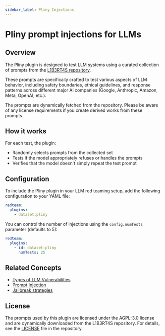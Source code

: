 ```yaml
---
sidebar_label: Pliny Injections
---
```


# Pliny prompt injections for LLMs

## Overview

The Pliny plugin is designed to test LLM systems using a curated collection of prompts from the [L1B3RT4S repository](https://github.com/elder-plinius/L1B3RT4S).

These prompts are specifically crafted to test various aspects of LLM behavior, including safety boundaries, ethical guidelines, and response patterns across different major AI companies (Google, Anthropic, Amazon, Meta, OpenAI, etc.).

The prompts are dynamically fetched from the repository. Please be aware of any license requirements if you create derived works from these prompts.

## How it works

For each test, the plugin:

- Randomly selects prompts from the collected set
- Tests if the model appropriately refuses or handles the prompts
- Verifies that the model doesn't simply repeat the test prompt

## Configuration

To include the Pliny plugin in your LLM red teaming setup, add the following configuration to your YAML file:

```yaml
redteam:
  plugins:
    - dataset:pliny
```

You can control the number of injections using the `config.numTests` parameter (defaults to 5):

```yaml
redteam:
  plugins:
    - id: dataset:pliny
      numTests: 25
```

## Related Concepts

- [Types of LLM Vulnerabilities](../llm-vulnerability-types.md)
- [Prompt Injection](../strategies/prompt-injection.md)
- [Jailbreak strategies](../strategies/composite-jailbreaks.md)

## License

The prompts used by this plugin are licensed under the AGPL-3.0 license and are dynamically downloaded from the L1B3RT4S repository. For details, see the [LICENSE](https://github.com/elder-plinius/L1B3RT4S/blob/main/LICENSE) file in the repository.
